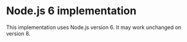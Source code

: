 # Node.js 6 implementation

This implementation uses Node.js version 6. It may work unchanged on version 8.
